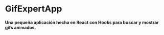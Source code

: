 # GifExpertApp

#### Una pequeña aplicación hecha en React con Hooks para buscar y mostrar gifs animados.
